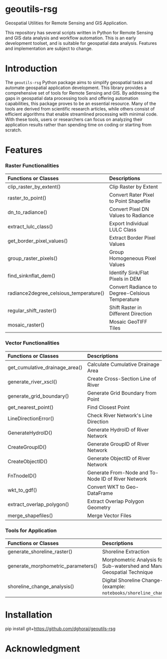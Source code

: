 # geoutils-rsg

Geospatial Utilities for Remote Sensing and GIS Application.

This repository has several scripts written in Python for Remote Sensing and GIS data analysis and workflow automation. This is an early development toolset, and is suitable for geospatial data analysis. Features and implementation are subject to change.

# Introduction

The `geoutils-rsg` Python package aims to simplify geospatial tasks and automate geospatial application development. This library provides a comprehensive set of tools for Remote Sensing and GIS. By addressing the gaps in geospatial data processing tools and offering automation capabilities, this package proves to be an essential resource. Many of the tools are derived from scientific research articles, while others consist of efficient algorithms that enable streamlined processing with minimal code. With these tools, users or researchers can focus on analyzing their application results rather than spending time on coding or starting from scratch.

# Features

### Raster Functionalities

| Functions or Classes                   | Descriptions                                    |
| :------------------------------------- | :---------------------------------------------- |
| clip_raster_by_extent()                | Clip Raster by Extent                           |
| raster_to_point()                      | Convert Rater Pixel to Point Shapefile          |
| dn_to_radiance()                       | Convert Pixel DN Values to Radiance             |
| extract_lulc_class()                   | Export Individual LULC Class                    |
| get_border_pixel_values()              | Extract Border Pixel Values                     |
| group_raster_pixels()                  | Group Homogeneous Pixel Values                  |
| find_sinknflat_dem()                   | Identify Sink/Flat Pixels in DEM                |
| radiance2degree_celsious_temperature() | Convert Radiance to Degree-Celsious Temperature |
| regular_shift_raster()                 | Shift Raster in Different Direction             |
| mosaic_raster()                        | Mosaic GeoTIFF Tiles                            |

### Vector Functionalities

| Functions or Classes           | Descriptions                                       |
| :----------------------------- | :------------------------------------------------- |
| get_cumulative_drainage_area() | Calculate Cumulative Drainage Area                 |
| generate_river_xscl()          | Create Cross-Section Line of River                 |
| generate_grid_boundary()       | Generate Grid Boundary from Point                  |
| get_nearest_point()            | Find Closest Point                                 |
| LineDirectionError()           | Check River Network's Line Direction               |
| GenerateHydroID()              | Generate HydroID of River Network                  |
| CreateGroupID()                | Generate GroupID of River Network                  |
| CreateObjectID()               | Generate ObjectID of River Network                 |
| FnTnodeID()                    | Generate From-Node and To-Node ID of River Network |
| wkt_to_gdf()                   | Convert WKT to Geo-DataFrame                       |
| extract_overlap_polygon()      | Extract Overlap Polygon Geometry                   |
| merge_shapefiles()             | Merge Vector Files                                 |

### Tools for Application

| Functions or Classes               | Descriptions                                                                                   |
| :--------------------------------- | :--------------------------------------------------------------------------------------------- |
| generate_shoreline_raster()        | Shoreline Extraction                                                                           |
| generate_morphometric_parameters() | Morphometric Analysis for Prioritizing Sub-watershed and Management Using Geospatial Technique |
| shoreline_change_analysis() | Digital Shoreline Change-Rate Analysis (example: `notebooks/shoreline_change_rate.ipynb`) |

# Installation

pip install git+https://github.com/dghorai/geoutils-rsg

# Acknowledgment

